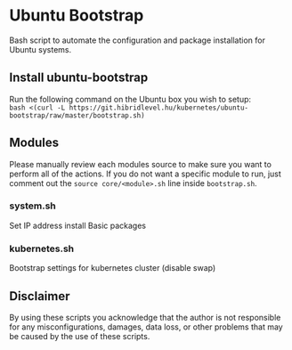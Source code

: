 # Ubuntu Bootstrap
Bash script to automate the configuration and package installation for Ubuntu systems.

## Install ubuntu-bootstrap
Run the following command on the Ubuntu box you wish to setup:  
`bash <(curl -L https://git.hibridlevel.hu/kubernetes/ubuntu-bootstrap/raw/master/bootstrap.sh)`

## Modules
Please manually review each modules source to make sure you want to perform all of the actions.
If you do not want a specific module to run, just comment out the `source core/<module>.sh` line inside `bootstrap.sh`.

### system.sh
Set IP address install Basic packages 

### kubernetes.sh
Bootstrap settings for kubernetes cluster (disable swap)

## Disclaimer
By using these scripts you acknowledge that the author is not responsible for any misconfigurations, damages, data loss, or other problems that may be caused by the use of these scripts. 
